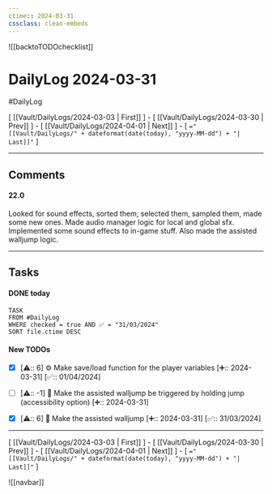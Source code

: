 ```yaml
---
ctime:: 2024-03-31
cssclass: clean-embeds
---
```

![[backtoTODOchecklist]]
# DailyLog 2024-03-31

#DailyLog

\[ [[Vault/DailyLogs/2024-03-03 | First]] \] - \[ [[Vault/DailyLogs/2024-03-30 | Prev]] \] - \[ [[Vault/DailyLogs/2024-04-01 | Next]] \] - \[ `="[[Vault/DailyLogs/" + dateformat(date(today), "yyyy-MM-dd") + "| Last]]"` \]

---

## Comments

#### 22.0

Looked for sound effects, sorted them, selected them, sampled them, made some new ones. Made audio manager logic for local and global sfx. Implemented some sound effects to in-game stuff. Also made the assisted walljump logic.



---

## Tasks
#### DONE today
```dataview
TASK
FROM #DailyLog
WHERE checked = true AND ✅ = "31/03/2024"
SORT file.ctime DESC
```


#### New TODOs
- [x] [⚠️:: 6] ⚙️ Make save/load function for the player variables [➕:: 2024-03-31] [✅:: 01/04/2024]
- [ ] [⚠️:: -1] 🔧 Make the assisted walljump be triggered by holding jump (accessibility option) [➕:: 2024-03-31]
- [x] [⚠️:: 6] 🔧 Make the assisted walljump [➕:: 2024-03-31] [✅:: 31/03/2024]



---

\[ [[Vault/DailyLogs/2024-03-03 | First]] \] - \[ [[Vault/DailyLogs/2024-03-30 | Prev]] \] - \[ [[Vault/DailyLogs/2024-04-01 | Next]] \] - \[ `="[[Vault/DailyLogs/" + dateformat(date(today), "yyyy-MM-dd") + "| Last]]"` \]

![[navbar]]




